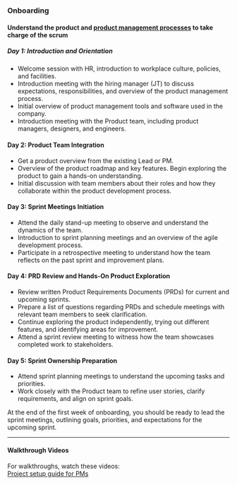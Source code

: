 ### Onboarding

#### Understand the product and [product management processes](https://github.com/jalantechnologies/handbook/blob/main/product-management/index.md) to take charge of the scrum

##### Day 1: Introduction and Orientation

- Welcome session with HR, introduction to workplace culture, policies, and facilities.
- Introduction meeting with the hiring manager (JT) to discuss expectations, responsibilities, and overview of the product management process.
- Initial overview of product management tools and software used in the company.
- Introduction meeting with the Product team, including product managers, designers, and engineers.

#### Day 2: Product Team Integration

- Get a product overview from the existing Lead or PM. 
- Overview of the product roadmap and key features. Begin exploring the product to gain a hands-on understanding.
- Initial discussion with team members about their roles and how they collaborate within the product development process.

#### Day 3: Sprint Meetings Initiation

- Attend the daily stand-up meeting to observe and understand the dynamics of the team.
- Introduction to sprint planning meetings and an overview of the agile development process.
- Participate in a retrospective meeting to understand how the team reflects on the past sprint and improvement plans.

#### Day 4: PRD Review and Hands-On Product Exploration 

- Review written Product Requirements Documents (PRDs) for current and upcoming sprints.
- Prepare a list of questions regarding PRDs and schedule meetings with relevant team members to seek clarification.
- Continue exploring the product independently, trying out different features, and identifying areas for improvement.
- Attend a sprint review meeting to witness how the team showcases completed work to stakeholders.

#### Day 5: Sprint Ownership Preparation

- Attend sprint planning meetings to understand the upcoming tasks and priorities.
- Work closely with the Product team to refine user stories, clarify requirements, and align on sprint goals.

At the end of the first week of onboarding, you should be ready to lead the sprint meetings, outlining goals, priorities, and expectations for the upcoming sprint.

---

#### Walkthrough Videos

For walkthroughs, watch these videos:  
[Project setup guide for PMs](https://www.loom.com/share/a6da5fe2bb2e4be49110baaaf99ac69c)  

